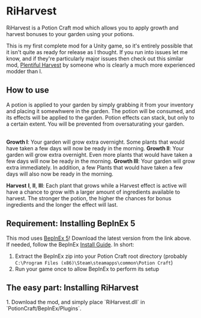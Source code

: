 # RiHarvest
RiHarvest is a Potion Craft mod which allows you to apply growth and harvest bonuses to your garden using your potions.

This is my first complete mod for a Unity game, so it's entirely possible that it isn't quite as ready for release as I thought. If you run into issues let me know, and if they're particularly major issues then check out this similar mod, [Plentiful Harvest](https://github.com/TommySoucy/PlentifulHarvest) by someone who is clearly a much more experienced modder than I.

<h2>How to use</h2>
A potion is applied to your garden by simply grabbing it from your inventory and placing it somewhwere in the garden. The potion will be consumed, and its effects will be applied to the garden. Potion effects can stack, but only to a certain extent. You will be prevented from oversaturating your garden.
<br><br />

**Growth I**: Your garden will grow extra overnight. Some plants that would have taken a few days will now be ready in the morning.
**Growth II**: Your garden will grow extra overnight. Even more plants that would have taken a few days will now be ready in the morning.
**Growth III**: Your garden will grow extra immediately. In addition, a few Plants that would have taken a few days will also now be ready in the morning.


**Harvest** **I**, **II**, **III**: Each plant that grows while a Harvest effect is active will have a chance to grow with a larger amount of ingredients available to harvest. The stronger the potion, the higher the chances for bonus ingredients and the longer the effect will last.

<h2>Requirement: Installing BepInEx 5</h2>

This mod uses [BepInEx 5](www.github.com/BepInEx/BepInEx/releases)!
Download the latest version from the link above. If needed, follow the BepInEx [Install Guide](https://docs.bepinex.dev/master/articles/user_guide/installation/unity_mono.html).
In short: 
1. Extract the BepInEx zip into your Potion Craft root directory (probably `C:\Program Files (x86)\Steam\steamapps\common\Potion Craft`)
2.  Run your game once to allow BepInEx to perform its setup


<h2>The easy part: Installing RiHarvest</h2>
1. Download the mod, and simply place `RiHarvest.dll` in `PotionCraft/BepInEx/Plugins`.
